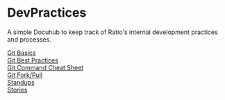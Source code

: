 DevPractices
============

A simple Docuhub to keep track of Ratio's internal development practices and processes.


[Git Basics](../master/git_basics.md)  
[Git Best Practices](../master/git_best_practices.md)  
[Git Command Cheat Sheet](../master/git_commands.md)  
[Git Fork/Pull](../master/github_branching_and_pull_requests.md)  
[Standups](../master/standups.md)  
[Stories](../master/stories.md)  
